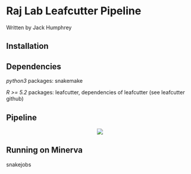 # Raj Lab Leafcutter Pipeline

Written by Jack Humphrey

## Installation


## Dependencies

*python3*
packages: snakemake

*R >= 5.2*
packages: leafcutter, dependencies of leafcutter (see leafcutter github)

## Pipeline

<p align="center">
  <img src="https://github.com/rajlabMSSM/LeafcutterPipeline/blob/master/dag.png">
</p>



## Running on Minerva

snakejobs

